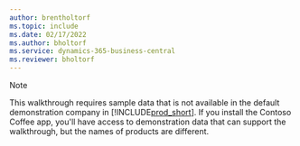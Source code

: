 ```yaml
---
author: brentholtorf
ms.topic: include
ms.date: 02/17/2022
ms.author: bholtorf
ms.service: dynamics-365-business-central
ms.reviewer: bholtorf
---
```

> [!NOTE]
> This walkthrough requires sample data that is not available in the default demonstration company in [!INCLUDE[prod_short](prod_short.md)]. If you install the Contoso Coffee app, you'll have access to demonstration data that can support the walkthrough, but the names of products are different.<!--For more information, see [To create a company with complete sample data in a sandbox](../admin-sandbox-environments.md#to-create-a-company-with-complete-sample-data-in-a-sandbox).  
 -->
